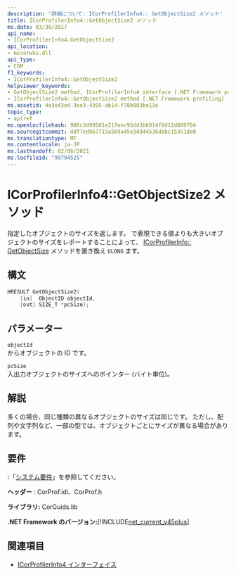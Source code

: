 ```yaml
---
description: '詳細について: ICorProfilerInfo4:: GetObjectSize2 メソッド'
title: ICorProfilerInfo4::GetObjectSize2 メソッド
ms.date: 03/30/2017
api_name:
- ICorProfilerInfo4.GetObjectSize2
api_location:
- mscorwks.dll
api_type:
- COM
f1_keywords:
- ICorProfilerInfo4::GetObjectSize2
helpviewer_keywords:
- GetObjectSize2 method, ICorProfilerInfo4 interface [.NET Framework profiling]
- ICorProfilerInfo4::GetObjectSize2 method [.NET Framework profiling]
ms.assetid: 4a3e43ed-3ee3-4395-ab14-f78b903be13e
topic_type:
- apiref
ms.openlocfilehash: 986c3d99501e21feec95dd3b6014f8d11d809704
ms.sourcegitcommit: ddf7edb67715a5b9a45e3dd44536dabc153c1de0
ms.translationtype: MT
ms.contentlocale: ja-JP
ms.lasthandoff: 02/06/2021
ms.locfileid: "99794525"
---
```

# <a name="icorprofilerinfo4getobjectsize2-method"></a>ICorProfilerInfo4::GetObjectSize2 メソッド

指定したオブジェクトのサイズを返します。 で表現できる値よりも大きいオブジェクトのサイズをレポートすることによって、 [ICorProfilerInfo:: GetObjectSize](icorprofilerinfo-getobjectsize-method.md) メソッドを置き換え `ULONG` ます。  
  
## <a name="syntax"></a>構文  
  
```cpp  
HRESULT GetObjectSize2(  
    [in]  ObjectID objectId,  
    [out] SIZE_T *pcSize);  
```  
  
## <a name="parameters"></a>パラメーター  

 `objectId`  
 からオブジェクトの ID です。  
  
 `pcSize`  
 入出力オブジェクトのサイズへのポインター (バイト単位)。  
  
## <a name="remarks"></a>解説  

 多くの場合、同じ種類の異なるオブジェクトのサイズは同じです。 ただし、配列や文字列など、一部の型では、オブジェクトごとにサイズが異なる場合があります。  
  
## <a name="requirements"></a>要件  

 **:**「[システム要件](../../get-started/system-requirements.md)」を参照してください。  
  
 **ヘッダー** : CorProf.idl、CorProf.h  
  
 **ライブラリ:** CorGuids.lib  
  
 **.NET Framework のバージョン:**[!INCLUDE[net_current_v45plus](../../../../includes/net-current-v45plus-md.md)]  
  
## <a name="see-also"></a>関連項目

- [ICorProfilerInfo4 インターフェイス](icorprofilerinfo4-interface.md)
